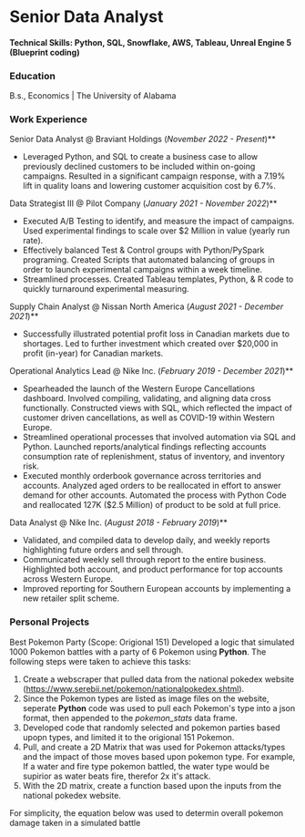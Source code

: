 # Senior Data Analyst

#### Technical Skills: Python, SQL, Snowflake, AWS, Tableau, Unreal Engine 5 (Blueprint coding)

### Education
B.s., Economics | The University of Alabama

### Work Experience
Senior Data Analyst @ Braviant Holdings (_November 2022 - Present_)**
- Leveraged Python, and SQL to create a business case to allow previously declined customers to be
included within on-going campaigns. Resulted in a significant campaign response, with a 7.19% lift in
quality loans and lowering customer acquisition cost by 6.7%.

Data Strategist III @ Pilot Company (_January 2021 - November 2022_)**
- Executed A/B Testing to identify, and measure the impact of campaigns. Used experimental findings to
scale over $2 Million in value (yearly run rate).
- Effectively balanced Test & Control groups with Python/PySpark programing. Created Scripts that
automated balancing of groups in order to launch experimental campaigns within a week timeline.
- Streamlined processes. Created Tableau templates, Python, & R code to quickly turnaround
experimental measuring.

Supply Chain Analyst @ Nissan North America (_August 2021 - December 2021_)**
- Successfully illustrated potential profit loss in Canadian markets due to shortages. Led to further
investment which created over $20,000 in profit (in-year) for Canadian markets.

Operational Analytics Lead @ Nike Inc. (_February 2019 - December 2021_)**
- Spearheaded the launch of the Western Europe Cancellations dashboard. Involved compiling, validating, and aligning data cross functionally. Constructed views with SQL, which reflected the
impact of customer driven cancellations, as well as COVID-19 within Western Europe.
- Streamlined operational processes that involved automation via SQL and Python. Launched
reports/analytical findings reflecting accounts consumption rate of replenishment, status of inventory, and inventory risk.
- Executed monthly orderbook governance across territories and accounts. Analyzed aged orders to be
reallocated in effort to answer demand for other accounts. Automated the process with Python Code
and reallocated 127K ($2.5 Million) of product to be sold at full price.

Data Analyst @ Nike Inc. (_August 2018 - February 2019_)**
- Validated, and compiled data to develop daily, and weekly reports highlighting future orders and sell
through.
- Communicated weekly sell through report to the entire business. Highlighted both account, and
product performance for top accounts across Western Europe.
- Improved reporting for Southern European accounts by implementing a new retailer split scheme.


### Personal Projects
Best Pokemon Party (Scope: Origional 151)
Developed a logic that simulated 1000 Pokemon battles with a party of 6 Pokemon using **Python**. The following steps were taken to achieve this tasks:
1. Create a webscraper that pulled data from the national pokedex website (https://www.serebii.net/pokemon/nationalpokedex.shtml).
2. Since the Pokemon types are listed as image files on the website, seperate **Python** code was used to pull each Pokemon's type into a json format, then appended to the _pokemon_stats_ data frame.
3. Developed code that randomly selected and pokemon parties based upopn types, and limited it to the origional 151 Pokemon.
4. Pull, and create a 2D Matrix that was used for Pokemon attacks/types and the impact of those moves based upon pokemon type. For example, If a water and fire type pokemon battled, the water type would be supirior as water beats fire, therefor 2x it's attack.
5. With the 2D matrix, create a function based upon the inputs from the national pokedex website.

For simplicity, the equation below was used to determin overall pokemon damage taken in a simulated battle





